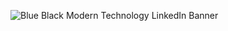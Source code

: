 ![Blue   Black Modern Technology LinkedIn Banner](https://github.com/user-attachments/assets/c9fc819c-c527-4860-925a-5db1ec50c32d)
